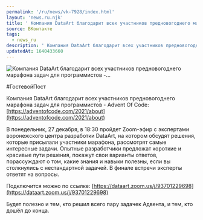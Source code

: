 ```yaml
---
permalink: '/ru/news/vk-7928/index.html'
layout: 'news.ru.njk'
title: ' Компания DataArt благодарит всех участников предновогоднего марафона задач для программистов -…'
source: ВКонтакте
tags:
  - news_ru
description: ' Компания DataArt благодарит всех участников предновогоднего марафона задач для программистов -…'
updatedAt: 1640433660
---
```

![ Компания DataArt благодарит всех участников предновогоднего марафона задач для программистов -…](https://sun9-41.userapi.com/sun9-46/impg/l3FcvBSp17exYd9j6dVk5JlHAdl9c75YzCNE5Q/th0lakUHix4.jpg?size=811x350&quality=96&sign=d87aa9ca3b91f5bc47c3e26f05842a86&c_uniq_tag=_LFVEoOKNVyNr2oXLTcT8B1NpfLagjQIDx_1KDFQkYA&type=album)

#ГостевойПост

Компания DataArt благодарит всех участников предновогоднего марафона задач для программистов - Advent Of Code: [https://adventofcode.com/2021/about](https://adventofcode.com/2021/about)

В понедельник, 27 декабря, в 18:30 пройдет Zoom-эфир с экспертами воронежского центра разработки DataArt, на котором обсудят решения, которые присылали участники марафона, рассмотрят самые интересные задачи. Опытные разработчики предложат короткие и красивые пути решения, покажут свои варианты ответов, порассуждают о том, какие знания и навыки полезны, если вы столкнулись с нестандартной задачей. В финале встречи эксперты ответят на вопросы.

Подключится можно по ссылке: [https://dataart.zoom.us/j/93701229698](https://dataart.zoom.us/j/93701229698)

Будет полезно и тем, кто решил всего пару задачек Адвента, и тем, кто дошёл до конца.
